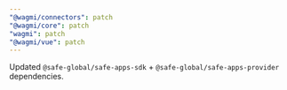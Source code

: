 ```yaml
---
"@wagmi/connectors": patch
"@wagmi/core": patch
"wagmi": patch
"@wagmi/vue": patch
---
```


Updated `@safe-global/safe-apps-sdk` + `@safe-global/safe-apps-provider` dependencies.
